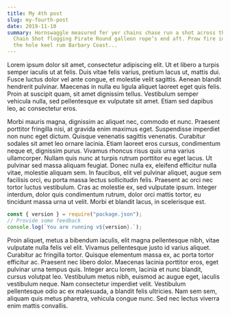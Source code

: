 ```yaml
---
title: My 4th post
slug: my-fourth-post
date: 2019-11-10
summary: Hornswaggle measured fer yer chains chase run a shot across the bow
  Chain Shot flogging Pirate Round galleon rope’s end aft. Prow fire in
  the hole keel rum Barbary Coast...
---
```


Lorem ipsum dolor sit amet, consectetur adipiscing elit. Ut et libero a turpis semper iaculis ut at felis. Duis vitae felis varius, pretium lacus ut, mattis dui. Fusce luctus dolor vel ante congue, et molestie velit sagittis. Aenean blandit hendrerit pulvinar. Maecenas in nulla eu ligula aliquet laoreet eget quis felis. Proin at suscipit quam, sit amet dignissim tellus. Vestibulum semper vehicula nulla, sed pellentesque ex vulputate sit amet. Etiam sed dapibus leo, ac consectetur eros.

Morbi mauris magna, dignissim ac aliquet nec, commodo et nunc. Praesent porttitor fringilla nisi, at gravida enim maximus eget. Suspendisse imperdiet non nunc eget dictum. Quisque venenatis sagittis venenatis. Curabitur sodales sit amet leo ornare lacinia. Etiam laoreet eros cursus, condimentum neque et, dignissim purus. Vivamus rhoncus risus quis urna varius ullamcorper. Nullam quis nunc at turpis rutrum porttitor eu eget lacus. Ut pulvinar sed massa aliquam feugiat. Donec nulla ex, eleifend efficitur nulla vitae, molestie aliquam sem. In faucibus, elit vel pulvinar aliquet, augue sem facilisis orci, eu porta massa lectus sollicitudin felis. Praesent ac orci nec tortor luctus vestibulum. Cras ac molestie ex, sed vulputate ipsum. Integer interdum, dolor quis condimentum rutrum, dolor orci mattis tortor, eu tincidunt massa urna ut velit. Morbi et blandit lacus, in scelerisque est.

```javascript
const { version } = require("package.json");
// Provide some feedback
console.log(`You are running v${version}.`);
```

Proin aliquet, metus a bibendum iaculis, elit magna pellentesque nibh, vitae vulputate nulla felis vel elit. Vivamus pellentesque justo id varius aliquet. Curabitur ac fringilla tortor. Quisque elementum massa ex, ac porta tortor efficitur ac. Praesent nec libero dolor. Maecenas lacinia porttitor eros, eget pulvinar urna tempus quis. Integer arcu lorem, lacinia et nunc blandit, cursus volutpat leo. Vestibulum metus nibh, euismod ac augue eget, iaculis vestibulum neque. Nam consectetur imperdiet velit. Vestibulum pellentesque odio ac ex malesuada, a blandit felis ultricies. Nam sem sem, aliquam quis metus pharetra, vehicula congue nunc. Sed nec lectus viverra enim mattis convallis.
